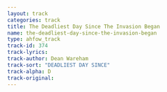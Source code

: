 ```yaml
---
layout: track
categories: track
title: The Deadliest Day Since The Invasion Began
name: the-deadliest-day-since-the-invasion-began
type: ahfow_track
track-id: 374
track-lyrics: 
track-author: Dean Wareham
track-sort: "DEADLIEST DAY SINCE"
track-alpha: D
track-original: 
---
```

